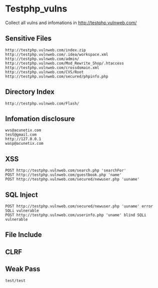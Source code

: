 # Testphp_vulns
Collect all vulns and infomations in http://testphp.vulnweb.com/

## Sensitive Files

    http://testphp.vulnweb.com/index.zip
    http://testphp.vulnweb.com/.idea/workspace.xml
    http://testphp.vulnweb.com/admin/
    http://testphp.vulnweb.com/Mod_Rewrite_Shop/.htaccess
    http://testphp.vulnweb.com/crossdomain.xml
    http://testphp.vulnweb.com/CVS/Root
    http://testphp.vulnweb.com/secured/phpinfo.php
    

## Directory Index

    http://testphp.vulnweb.com/Flash/
  
## Infomation disclosure
  
    wvs@acunetix.com
    test@gmail.com
    http://127.0.0.1
    wasp@acunetix.com
  
## XSS
  
    POST http://testphp.vulnweb.com/search.php 'searchFor'
    POST http://testphp.vulnweb.com/guestbook.php 'name'
    POST http://testphp.vulnweb.com/secured/newuser.php 'uuname'
   
  
## SQL Inject

    POST http://testphp.vulnweb.com/secured/newuser.php 'uuname' error SQLi vulnerable
    POST http://testphp.vulnweb.com/userinfo.php 'uname' blind SQLi vulnerable
  
## File Include

## CLRF

## Weak Pass

    test/test
